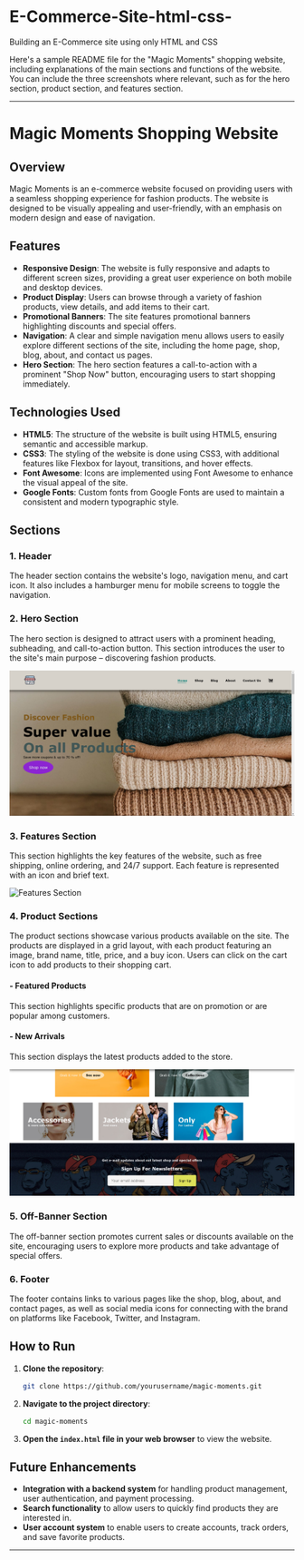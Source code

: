 # E-Commerce-Site-html-css-
Building an E-Commerce site using only HTML and CSS


Here's a sample README file for the "Magic Moments" shopping website, including explanations of the main sections and functions of the website. You can include the three screenshots where relevant, such as for the hero section, product section, and features section.

---

# Magic Moments Shopping Website

## Overview

Magic Moments is an e-commerce website focused on providing users with a seamless shopping experience for fashion products. The website is designed to be visually appealing and user-friendly, with an emphasis on modern design and ease of navigation.

## Features

- **Responsive Design**: The website is fully responsive and adapts to different screen sizes, providing a great user experience on both mobile and desktop devices.
- **Product Display**: Users can browse through a variety of fashion products, view details, and add items to their cart.
- **Promotional Banners**: The site features promotional banners highlighting discounts and special offers.
- **Navigation**: A clear and simple navigation menu allows users to easily explore different sections of the site, including the home page, shop, blog, about, and contact us pages.
- **Hero Section**: The hero section features a call-to-action with a prominent "Shop Now" button, encouraging users to start shopping immediately.

## Technologies Used

- **HTML5**: The structure of the website is built using HTML5, ensuring semantic and accessible markup.
- **CSS3**: The styling of the website is done using CSS3, with additional features like Flexbox for layout, transitions, and hover effects.
- **Font Awesome**: Icons are implemented using Font Awesome to enhance the visual appeal of the site.
- **Google Fonts**: Custom fonts from Google Fonts are used to maintain a consistent and modern typographic style.

## Sections

### 1. Header
The header section contains the website's logo, navigation menu, and cart icon. It also includes a hamburger menu for mobile screens to toggle the navigation.

### 2. Hero Section
The hero section is designed to attract users with a prominent heading, subheading, and call-to-action button. This section introduces the user to the site's main purpose – discovering fashion products.

![Hero Section](images/final-hero.png)

### 3. Features Section
This section highlights the key features of the website, such as free shipping, online ordering, and 24/7 support. Each feature is represented with an icon and brief text.

![Features Section]()

### 4. Product Sections
The product sections showcase various products available on the site. The products are displayed in a grid layout, with each product featuring an image, brand name, title, price, and a buy icon. Users can click on the cart icon to add products to their shopping cart.

#### - Featured Products
This section highlights specific products that are on promotion or are popular among customers.

#### - New Arrivals
This section displays the latest products added to the store.

![Product Section](images/final-product.png)

### 5. Off-Banner Section
The off-banner section promotes current sales or discounts available on the site, encouraging users to explore more products and take advantage of special offers.

### 6. Footer
The footer contains links to various pages like the shop, blog, about, and contact pages, as well as social media icons for connecting with the brand on platforms like Facebook, Twitter, and Instagram.

## How to Run

1. **Clone the repository**:
   ```bash
   git clone https://github.com/yourusername/magic-moments.git
   ```
2. **Navigate to the project directory**:
   ```bash
   cd magic-moments
   ```
3. **Open the `index.html` file in your web browser** to view the website.

## Future Enhancements

- **Integration with a backend system** for handling product management, user authentication, and payment processing.
- **Search functionality** to allow users to quickly find products they are interested in.
- **User account system** to enable users to create accounts, track orders, and save favorite products.

---

